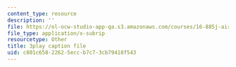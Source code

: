 ```yaml
---
content_type: resource
description: ''
file: https://ol-ocw-studio-app-qa.s3.amazonaws.com/courses/16-885j-aircraft-systems-engineering-fall-2005/c801c65822625eccb7c73cb79418f543_bOAyzURugaw.vtt
file_type: application/x-subrip
resourcetype: Other
title: 3play caption file
uid: c801c658-2262-5ecc-b7c7-3cb79418f543
---
```

